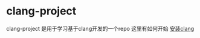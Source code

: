 # clang-project 
clang-project 是用于学习基于clang开发的一个repo
这里有如何开始
[安装clang](https://github.com/kxingyx/clang-project/wiki/How-to-install)
